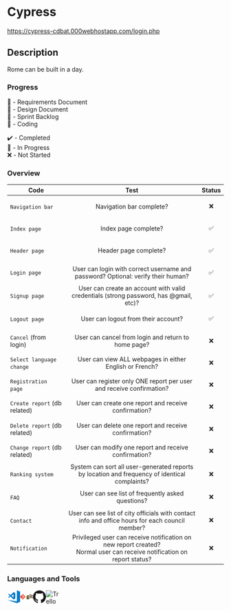# Cypress
https://cypress-cdbat.000webhostapp.com/login.php
## Description
Rome can be built in a day.


### Progress
🚧 - Requirements Document  
🚧  - Design Document  
🚧 - Sprint Backlog   
🚧 - Coding   

✔️ - Completed  
🚧 - In Progress  
❌ - Not Started

### Overview
| Code       | Test            | Status  |
| ------------- |:-------------:| -----:|
| `Navigation bar`   | Navigation bar complete? | <p align = "center"> :x: </p> |
| `Index page`   | Index page complete? | <p align = "center"> :white_check_mark: </p>|
| `Header page` | Header page complete? | <p align = "center"> :white_check_mark: </p> |
| `Login page`   | User can login with correct username and password? Optional: verify their human? | <p align = "center"> :white_check_mark: </p>|
| `Signup page`   | User can create an account with valid credentials (strong password, has @gmail, etc)? | <p align = "center"> :white_check_mark: </p>|
| `Logout page`   | User can logout from their account? | <p align = "center"> :white_check_mark: </p>|
| `Cancel` (from login)   | User can cancel from login and return to home page? | <p align = "center"> :x: </p> |
| `Select language change`   | User can view ALL webpages in either English or French? | <p align = "center"> :x: </p>|
| `Registration page`   | User can register only ONE report per user and receive confirmation? | <p align = "center"> :x: </p>|
| `Create report` (db related)  | User can create one report and receive confirmation? | <p align = "center"> :x: </p>|
| `Delete report` (db related)   | User can delete one report and receive confirmation? | <p align = "center"> :x: </p>|
| `Change report` (db related)  | User can modify one report and receive confirmation? | <p align = "center"> :x: </p>|
| `Ranking system`   | System can sort all user-generated reports by location and frequency of identical complaints? | <p align = "center"> :x: </p>|
| `FAQ`   | User can see list of frequently asked questions? | <p align = "center"> :x: </p>|
| `Contact`   | User can see list of city officials with contact info and office hours for each council member? | <p align = "center"> :x: </p>|
| `Notification`   | Privileged user can receive notification on new report created?<br> Normal user can receive notification on report status? | <p align = "center"> :x: </p>|


### Languages and Tools

<img align="left" alt="Visual Studio Code" width="30px" src="https://raw.githubusercontent.com/github/explore/80688e429a7d4ef2fca1e82350fe8e3517d3494d/topics/visual-studio-code/visual-studio-code.png" />

<img align="left" alt="Git" width="30px" src="https://raw.githubusercontent.com/github/explore/80688e429a7d4ef2fca1e82350fe8e3517d3494d/topics/git/git.png" />

<img align="left" alt="GitHub" width="30px" src="https://raw.githubusercontent.com/github/explore/78df643247d429f6cc873026c0622819ad797942/topics/github/github.png" />

<img align="left" alt="Trello" width="30px" src="https://i.pinimg.com/280x280_RS/0f/b8/e6/0fb8e676a1cd0eae9b0f7ea862c40f93.jpg" />

